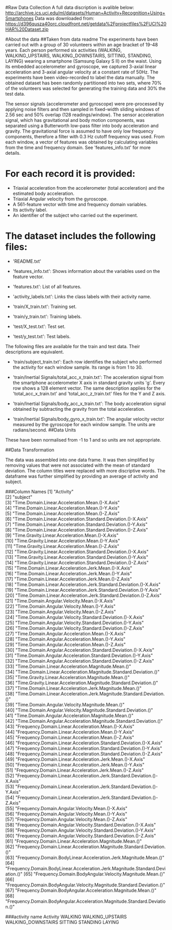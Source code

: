 #Raw Data Collection
A full data discription is avalible below:
http://archive.ics.uci.edu/ml/datasets/Human+Activity+Recognition+Using+Smartphones
Data was downloaded from:
https://d396qusza40orc.cloudfront.net/getdata%2Fprojectfiles%2FUCI%20HAR%20Dataset.zip 

#About the data
##Taken from data readme
The experiments have been carried out with a group of 30 volunteers within an age bracket of 19-48 years.
Each person performed six activities (WALKING, WALKING_UPSTAIRS, WALKING_DOWNSTAIRS, SITTING, STANDING, LAYING) wearing a smartphone (Samsung Galaxy S II) on the waist.
Using its embedded accelerometer and gyroscope, we captured 3-axial linear acceleration and 3-axial angular velocity at a constant rate of 50Hz.
The experiments have been video-recorded to label the data manually. The obtained dataset has been randomly partitioned into two sets, where 70% of the volunteers was selected for generating the training data and 30% the test data. 

The sensor signals (accelerometer and gyroscope) were pre-processed by applying noise filters and then sampled in fixed-width sliding windows of 2.56 sec and 50% overlap (128 readings/window).
The sensor acceleration signal, which has gravitational and body motion components, was separated using a Butterworth low-pass filter into body acceleration and gravity.
The gravitational force is assumed to have only low frequency components, therefore a filter with 0.3 Hz cutoff frequency was used. From each window, a vector of features was obtained by calculating variables from the time and frequency domain. See 'features_info.txt' for more details. 

For each record it is provided:
======================================

- Triaxial acceleration from the accelerometer (total acceleration) and the estimated body acceleration.
- Triaxial Angular velocity from the gyroscope. 
- A 561-feature vector with time and frequency domain variables. 
- Its activity label. 
- An identifier of the subject who carried out the experiment.

The dataset includes the following files:
=========================================

- 'README.txt'

- 'features_info.txt': Shows information about the variables used on the feature vector.

- 'features.txt': List of all features.

- 'activity_labels.txt': Links the class labels with their activity name.

- 'train/X_train.txt': Training set.

- 'train/y_train.txt': Training labels.

- 'test/X_test.txt': Test set.

- 'test/y_test.txt': Test labels.

The following files are available for the train and test data. Their descriptions are equivalent. 

- 'train/subject_train.txt': Each row identifies the subject who performed the activity for each window sample.
Its range is from 1 to 30. 

- 'train/Inertial Signals/total_acc_x_train.txt': The acceleration signal from the smartphone accelerometer X axis in standard gravity units 'g'.
Every row shows a 128 element vector. The same description applies for the 'total_acc_x_train.txt' and 'total_acc_z_train.txt' files for the Y and Z axis. 

- 'train/Inertial Signals/body_acc_x_train.txt': The body acceleration signal obtained by subtracting the gravity from the total acceleration. 

- 'train/Inertial Signals/body_gyro_x_train.txt': The angular velocity vector measured by the gyroscope for each window sample.
The units are radians/second. 
##Data Units

These have been normalised from -1 to 1 and so units are not appropriate.


##Data Transformation

The data was assembled into one data frame.
It was then simplified by removing values that were not associated with the mean of standard deviation.
The column titles were replaced with more discriptive words.
The dataframe was further simplified by providing an average of activity and subject.

###Column Names
 [1] "Activity"                                                                     
 [2] "subject"                                                                      
 [3] "Time.Domain.Linear.Acceleration.Mean.()-X.Axis"                               
 [4] "Time.Domain.Linear.Acceleration.Mean.()-Y.Axis"                               
 [5] "Time.Domain.Linear.Acceleration.Mean.()-Z.Axis"                               
 [6] "Time.Domain.Linear.Acceleration.Standard.Deviation.()-X.Axis"                 
 [7] "Time.Domain.Linear.Acceleration.Standard.Deviation.()-Y.Axis"                 
 [8] "Time.Domain.Linear.Acceleration.Standard.Deviation.()-Z.Axis"                 
 [9] "Time.Gravity.Linear.Acceleration.Mean.()-X.Axis"                              
[10] "Time.Gravity.Linear.Acceleration.Mean.()-Y.Axis"                              
[11] "Time.Gravity.Linear.Acceleration.Mean.()-Z.Axis"                              
[12] "Time.Gravity.Linear.Acceleration.Standard.Deviation.()-X.Axis"                
[13] "Time.Gravity.Linear.Acceleration.Standard.Deviation.()-Y.Axis"                
[14] "Time.Gravity.Linear.Acceleration.Standard.Deviation.()-Z.Axis"                
[15] "Time.Domain.Linear.Acceleration.Jerk.Mean.()-X.Axis"                          
[16] "Time.Domain.Linear.Acceleration.Jerk.Mean.()-Y.Axis"                          
[17] "Time.Domain.Linear.Acceleration.Jerk.Mean.()-Z.Axis"                          
[18] "Time.Domain.Linear.Acceleration.Jerk.Standard.Deviation.()-X.Axis"            
[19] "Time.Domain.Linear.Acceleration.Jerk.Standard.Deviation.()-Y.Axis"            
[20] "Time.Domain.Linear.Acceleration.Jerk.Standard.Deviation.()-Z.Axis"            
[21] "Time.Domain.Angular.Velocity.Mean.()-X.Axis"                                  
[22] "Time.Domain.Angular.Velocity.Mean.()-Y.Axis"                                  
[23] "Time.Domain.Angular.Velocity.Mean.()-Z.Axis"                                  
[24] "Time.Domain.Angular.Velocity.Standard.Deviation.()-X.Axis"                    
[25] "Time.Domain.Angular.Velocity.Standard.Deviation.()-Y.Axis"                    
[26] "Time.Domain.Angular.Velocity.Standard.Deviation.()-Z.Axis"                    
[27] "Time.Domain.Angular.Acceleration.Mean.()-X.Axis"                              
[28] "Time.Domain.Angular.Acceleration.Mean.()-Y.Axis"                              
[29] "Time.Domain.Angular.Acceleration.Mean.()-Z.Axis"                              
[30] "Time.Domain.Angular.Acceleration.Standard.Deviation.()-X.Axis"                
[31] "Time.Domain.Angular.Acceleration.Standard.Deviation.()-Y.Axis"                
[32] "Time.Domain.Angular.Acceleration.Standard.Deviation.()-Z.Axis"                
[33] "Time.Domain.Linear.Acceleration.Magnitude.Mean.()"                            
[34] "Time.Domain.Linear.Acceleration.Magnitude.Standard.Deviation.()"              
[35] "Time.Gravity.Linear.Acceleration.Magnitude.Mean.()"                           
[36] "Time.Gravity.Linear.Acceleration.Magnitude.Standard.Deviation.()"             
[37] "Time.Domain.Linear.Acceleration.Jerk.Magnitude.Mean.()"                       
[38] "Time.Domain.Linear.Acceleration.Jerk.Magnitude.Standard.Deviation.()"         
[39] "Time.Domain.Angular.Velocity.Magnitude.Mean.()"                               
[40] "Time.Domain.Angular.Velocity.Magnitude.Standard.Deviation.()"                 
[41] "Time.Domain.Angular.Acceleration.Magnitude.Mean.()"                           
[42] "Time.Domain.Angular.Acceleration.Magnitude.Standard.Deviation.()"             
[43] "Frequency.Domain.Linear.Acceleration.Mean.()-X.Axis"                          
[44] "Frequency.Domain.Linear.Acceleration.Mean.()-Y.Axis"                          
[45] "Frequency.Domain.Linear.Acceleration.Mean.()-Z.Axis"                          
[46] "Frequency.Domain.Linear.Acceleration.Standard.Deviation.()-X.Axis"            
[47] "Frequency.Domain.Linear.Acceleration.Standard.Deviation.()-Y.Axis"            
[48] "Frequency.Domain.Linear.Acceleration.Standard.Deviation.()-Z.Axis"            
[49] "Frequency.Domain.Linear.Acceleration.Jerk.Mean.()-X.Axis"                     
[50] "Frequency.Domain.Linear.Acceleration.Jerk.Mean.()-Y.Axis"                     
[51] "Frequency.Domain.Linear.Acceleration.Jerk.Mean.()-Z.Axis"                     
[52] "Frequency.Domain.Linear.Acceleration.Jerk.Standard.Deviation.()-X.Axis"       
[53] "Frequency.Domain.Linear.Acceleration.Jerk.Standard.Deviation.()-Y.Axis"       
[54] "Frequency.Domain.Linear.Acceleration.Jerk.Standard.Deviation.()-Z.Axis"       
[55] "Frequency.Domain.Angular.Velocity.Mean.()-X.Axis"                             
[56] "Frequency.Domain.Angular.Velocity.Mean.()-Y.Axis"                             
[57] "Frequency.Domain.Angular.Velocity.Mean.()-Z.Axis"                             
[58] "Frequency.Domain.Angular.Velocity.Standard.Deviation.()-X.Axis"               
[59] "Frequency.Domain.Angular.Velocity.Standard.Deviation.()-Y.Axis"               
[60] "Frequency.Domain.Angular.Velocity.Standard.Deviation.()-Z.Axis"               
[61] "Frequency.Domain.Linear.Acceleration.Magnitude.Mean.()"                       
[62] "Frequency.Domain.Linear.Acceleration.Magnitude.Standard.Deviation.()"         
[63] "Frequency.Domain.BodyLinear.Acceleration.Jerk.Magnitude.Mean.()"              
[64] "Frequency.Domain.BodyLinear.Acceleration.Jerk.Magnitude.Standard.Deviation.()"
[65] "Frequency.Domain.BodyAngular.Velocity.Magnitude.Mean.()"                      
[66] "Frequency.Domain.BodyAngular.Velocity.Magnitude.Standard.Deviation.()"        
[67] "Frequency.Domain.BodyAngular.Acceleration.Magnitude.Mean.()"                  
[68] "Frequency.Domain.BodyAngular.Acceleration.Magnitude.Standard.Deviation.()"  

###activity name
Activity
WALKING
WALKING_UPSTAIRS
WALKING_DOWNSTAIRS
SITTING
STANDING
LAYING

